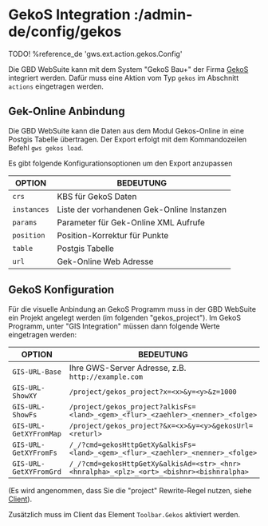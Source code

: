 # GekoS Integration :/admin-de/config/gekos

TODO! %reference_de 'gws.ext.action.gekos.Config'

Die GBD WebSuite kann mit dem System "GekoS Bau+" der Firma [GekoS](https://www.gekos.de) integriert werden. Dafür muss eine Aktion vom Typ ``gekos`` im Abschnitt ``actions`` eingetragen werden.

## Gek-Online Anbindung

Die GBD WebSuite kann die Daten aus dem Modul Gekos-Online in eine Postgis Tabelle übertragen. Der Export erfolgt mit dem Kommandozeilen Befehl ``gws gekos load``.

Es gibt folgende Konfigurationsoptionen um den Export anzupassen

| OPTION | BEDEUTUNG |
|---|---|
| ``crs`` | KBS für GekoS Daten |
| ``instances`` | Liste der vorhandenen Gek-Online Instanzen |
| ``params`` | Parameter für Gek-Online XML Aufrufe |
| ``position`` | Position-Korrektur für Punkte |
| ``table`` | Postgis Tabelle |
| ``url`` | Gek-Online Web Adresse |

## GekoS Konfiguration

Für die visuelle Anbindung an GekoS Programm muss in der GBD WebSuite ein Projekt angelegt werden (im folgenden "gekos_project"). Im GekoS Programm, unter "GIS Integration" müssen dann folgende Werte eingetragen werden:

| OPTION | BEDEUTUNG |
|---|---|
| ``GIS-URL-Base`` | Ihre GWS-Server Adresse, z.B. ``http://example.com`` |
| ``GIS-URL-ShowXY`` | ``/project/gekos_project?x=<x>&y=<y>&z=1000`` |
| ``GIS-URL-ShowFs`` | ``/project/gekos_project?alkisFs=<land>_<gem>_<flur>_<zaehler>_<nenner>_<folge>`` |
| ``GIS-URL-GetXYFromMap`` | ``/project/gekos_project?&x=<x>&y=<y>&gekosUrl=<returl>`` |
| ``GIS-URL-GetXYFromFs`` | ``/_/?cmd=gekosHttpGetXy&alkisFs=<land>_<gem>_<flur>_<zaehler>_<nenner>_<folge>`` |
| ``GIS-URL-GetXYFromGrd`` | ``/_/?cmd=gekosHttpGetXy&alkisAd=<str>_<hnr><hnralpha>_<plz>_<ort>_<bishnr><bishnralpha>`` |

(Es wird angenommen, dass Sie die "project" Rewrite-Regel nutzen, siehe [Client](/admin-de/config/client)).

Zusätzlich muss im Client das Element ``Toolbar.Gekos`` aktiviert werden.
